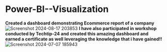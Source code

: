 # Power-BI--Visualization
**Created a dashboard demonstrating Ecommerce report of a company**
![Screenshot 2024-08-17 203853](https://github.com/user-attachments/assets/f04613c7-bff4-4e1d-9314-dacd930ede14)
**I have also participated in workshop conducted by Techtip-24 and created this amazing dashboard and earned a certificate as well leveraging the knowledge that i have gained!!**
![Screenshot 2024-07-07 185943](https://github.com/user-attachments/assets/628d28d8-88f4-4d53-adaf-341421d1cbe2)



